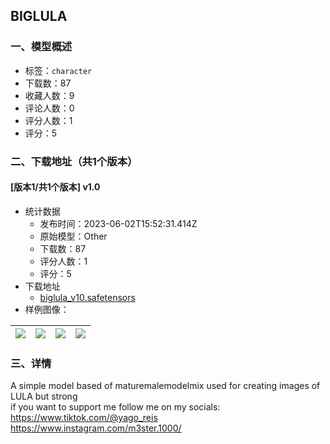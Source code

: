 ## BIGLULA
### 一、模型概述

- 标签：`character`
- 下载数：87
- 收藏人数：9
- 评论人数：0
- 评分人数：1
- 评分：5

### 二、下载地址（共1个版本）

#### [版本1/共1个版本] v1.0

- 统计数据
  - 发布时间：2023-06-02T15:52:31.414Z
  - 原始模型：Other
  - 下载数：87
  - 评分人数：1
  - 评分：5
- 下载地址
  - [biglula_v10.safetensors](https://civitai.com/api/download/models/86618)
- 样例图像：

| <img src="https://image.civitai.com/xG1nkqKTMzGDvpLrqFT7WA/63c59d7d-4eaf-4a9f-99a0-4a5488c439a4/width=450/987106.jpeg" /> | <img src="https://image.civitai.com/xG1nkqKTMzGDvpLrqFT7WA/56c6b921-9b08-4e3d-a67f-842679aa516b/width=450/987103.jpeg" /> | <img src="https://image.civitai.com/xG1nkqKTMzGDvpLrqFT7WA/33504163-fd83-439e-871b-9bda6f9e00ef/width=450/987093.jpeg" /> | <img src="https://image.civitai.com/xG1nkqKTMzGDvpLrqFT7WA/4874e98c-c40e-4fe3-bb27-1d99d1f22240/width=450/987082.jpeg" /> |
| ---- | ---- | ---- | ---- |


### 三、详情
<p>A simple model based of maturemalemodelmix used for creating images of LULA but strong<br />if you want to support me follow me on my socials:<br /><a target="_blank" rel="ugc" href="https://www.tiktok.com/@yago_reis">https://www.tiktok.com/@yago_reis</a><br /><a target="_blank" rel="ugc" href="https://www.instagram.com/m3ster.1000/">https://www.instagram.com/m3ster.1000/</a></p>